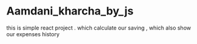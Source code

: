 # Aamdani_kharcha_by_js
this is simple react  project . which calculate our saving , which also show our expenses history
